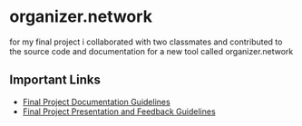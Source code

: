 # organizer.network

for my final project i collaborated with two classmates and contributed to the source code and documentation for a new tool called organizer.network

## Important Links
* [Final Project Documentation Guidelines](final-template.md)
* [Final Project Presentation and Feedback Guidelines](final-presentation.md)
